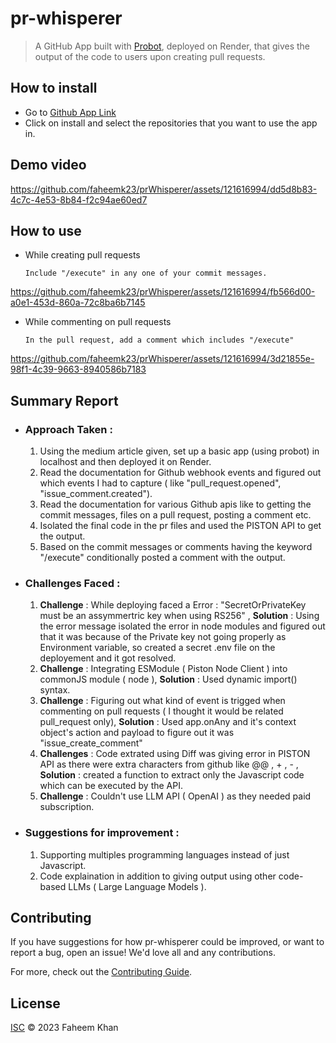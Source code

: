 # pr-whisperer

> A GitHub App built with [Probot](https://github.com/probot/probot), deployed on Render, that gives the output of the code to users upon creating pull requests.

## How to install

- Go to [Github App Link](https://GitHub.com/apps/pr-whisperer)
- Click on install and select the repositories that you want to use the app in.


## Demo video

https://github.com/faheemk23/prWhisperer/assets/121616994/dd5d8b83-4c7c-4e53-8b84-f2c94ae60ed7


## How to use

- While creating pull requests
         
  ```Include "/execute" in any one of your commit messages.```
  
https://github.com/faheemk23/prWhisperer/assets/121616994/fb566d00-a0e1-453d-860a-72c8ba6b7145


- While commenting on pull requests
  
  ```In the pull request, add a comment which includes "/execute"```


https://github.com/faheemk23/prWhisperer/assets/121616994/3d21855e-98f1-4c39-9663-8940586b7183

## Summary Report

- ### Approach Taken :
  
  1. Using the medium article given, set up a basic app (using probot) in localhost and then deployed it on Render.
  2. Read the documentation for Github webhook events and figured out which events I had to capture ( like "pull_request.opened", "issue_comment.created").
  3. Read the documentation for various Github apis like to getting the commit messages, files on a pull request, posting a comment etc.
  4. Isolated the final code in the pr files and used the PISTON API to get the output.
  5. Based on the commit messages or comments having the keyword "/execute" conditionally posted a comment with the output. 

- ### Challenges Faced :

  1. **Challenge** : While deploying faced a Error : "SecretOrPrivateKey must be an assymmertric key when using RS256" , **Solution** : Using the error message isolated the error in node modules and figured out that it was because of the Private key not going properly as Environment variable, so created a secret .env file on the deployement and it got resolved.
  2.  **Challenge** : Integrating ESModule ( Piston Node Client ) into commonJS module ( node ), **Solution** : Used dynamic import() syntax.
  3.  **Challenge** : Figuring out what kind of event is trigged when commenting on pull requests ( I thought it would be related pull_request only), **Solution** : Used app.onAny and it's context object's action and payload to figure out it was "issue_create_comment"
  4.  **Challenges** : Code extrated using Diff was giving error in PISTON API as there were extra characters from github like @@ , + , - , **Solution** : created a function to extract only the Javascript code which can be executed by the API.
  5.  **Challenge** : Couldn't use LLM API ( OpenAI ) as they needed paid subscription.
 
 - ###  Suggestions for improvement :

   1. Supporting multiples programming languages instead of just Javascript.
   2. Code explaination in addition to giving output using other code-based LLMs ( Large Language Models ).

## Contributing

If you have suggestions for how pr-whisperer could be improved, or want to report a bug, open an issue! We'd love all and any contributions.

For more, check out the [Contributing Guide](CONTRIBUTING.md).

## License

[ISC](LICENSE) © 2023 Faheem Khan
